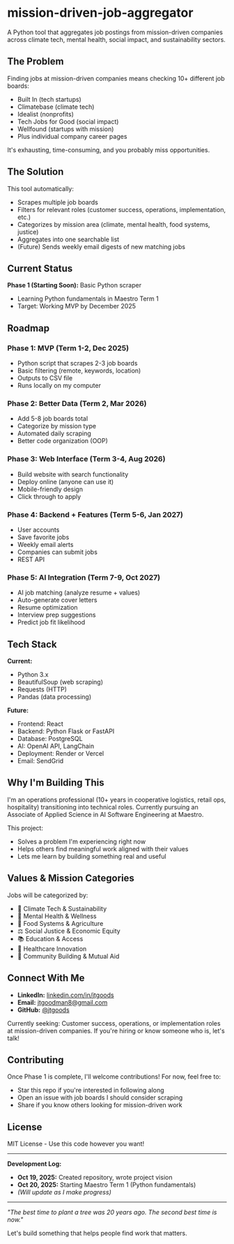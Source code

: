 # mission-driven-job-aggregator
A Python tool that aggregates job postings from mission-driven companies across climate tech, mental health, social impact, and sustainability sectors.

## The Problem

Finding jobs at mission-driven companies means checking 10+ different job boards:
- Built In (tech startups)
- Climatebase (climate tech)
- Idealist (nonprofits)
- Tech Jobs for Good (social impact)
- Wellfound (startups with mission)
- Plus individual company career pages

It's exhausting, time-consuming, and you probably miss opportunities.

## The Solution

This tool automatically:
- Scrapes multiple job boards
- Filters for relevant roles (customer success, operations, implementation, etc.)
- Categorizes by mission area (climate, mental health, food systems, justice)
- Aggregates into one searchable list
- (Future) Sends weekly email digests of new matching jobs

## Current Status

**Phase 1 (Starting Soon):** Basic Python scraper
- Learning Python fundamentals in Maestro Term 1
- Target: Working MVP by December 2025

## Roadmap

### Phase 1: MVP (Term 1-2, Dec 2025)
- Python script that scrapes 2-3 job boards
- Basic filtering (remote, keywords, location)
- Outputs to CSV file
- Runs locally on my computer

### Phase 2: Better Data (Term 2, Mar 2026)
- Add 5-8 job boards total
- Categorize by mission type
- Automated daily scraping
- Better code organization (OOP)

### Phase 3: Web Interface (Term 3-4, Aug 2026)
- Build website with search functionality
- Deploy online (anyone can use it)
- Mobile-friendly design
- Click through to apply

### Phase 4: Backend + Features (Term 5-6, Jan 2027)
- User accounts
- Save favorite jobs
- Weekly email alerts
- Companies can submit jobs
- REST API

### Phase 5: AI Integration (Term 7-9, Oct 2027)
- AI job matching (analyze resume + values)
- Auto-generate cover letters
- Resume optimization
- Interview prep suggestions
- Predict job fit likelihood

## Tech Stack

**Current:**
- Python 3.x
- BeautifulSoup (web scraping)
- Requests (HTTP)
- Pandas (data processing)

**Future:**
- Frontend: React
- Backend: Python Flask or FastAPI
- Database: PostgreSQL
- AI: OpenAI API, LangChain
- Deployment: Render or Vercel
- Email: SendGrid

## Why I'm Building This

I'm an operations professional (10+ years in cooperative logistics, retail ops, hospitality) transitioning into technical roles. Currently pursuing an Associate of Applied Science in AI Software Engineering at Maestro.

This project:
- Solves a problem I'm experiencing right now
- Helps others find meaningful work aligned with their values
- Lets me learn by building something real and useful

## Values & Mission Categories

Jobs will be categorized by:
- 🌱 Climate Tech & Sustainability
- 🧠 Mental Health & Wellness
- 🌾 Food Systems & Agriculture
- ⚖️ Social Justice & Economic Equity
- 📚 Education & Access
- 🏥 Healthcare Innovation
- 🤝 Community Building & Mutual Aid

## Connect With Me

- **LinkedIn:** [linkedin.com/in/jtgoods](https://linkedin.com/in/jtgoods)
- **Email:** jtgoodman8@gmail.com
- **GitHub:** [@jtgoods](https://github.com/jtgoods)

Currently seeking: Customer success, operations, or implementation roles at mission-driven companies. If you're hiring or know someone who is, let's talk!

## Contributing

Once Phase 1 is complete, I'll welcome contributions! For now, feel free to:
- Star this repo if you're interested in following along
- Open an issue with job boards I should consider scraping
- Share if you know others looking for mission-driven work

## License

MIT License - Use this code however you want!

---

**Development Log:**
- **Oct 19, 2025:** Created repository, wrote project vision
- **Oct 20, 2025:** Starting Maestro Term 1 (Python fundamentals)
- _(Will update as I make progress)_

---

*"The best time to plant a tree was 20 years ago. The second best time is now."*

Let's build something that helps people find work that matters.
